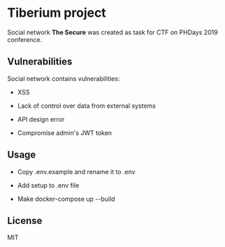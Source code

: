 # Tiberium project

Social network **The Secure** was created as task for CTF on PHDays 2019 conference.


## Vulnerabilities

Social network contains vulnerabilities:

- XSS

- Lack of control over data from external systems

- API design error

- Compromise admin's JWT token


## Usage

* Copy .env.example and rename it to .env

* Add setup to .env file

* Make docker-compose up --build

## License

MIT

